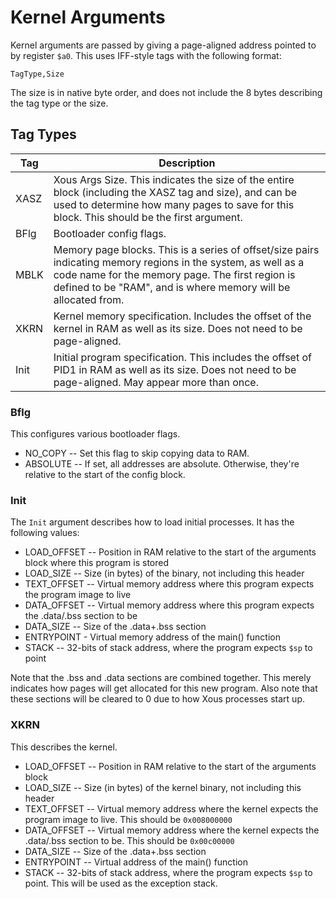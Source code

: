 # Kernel Arguments

Kernel arguments are passed by giving a page-aligned address pointed to by
register `$a0`.  This uses IFF-style tags with the following format:

```
TagType,Size
```

The size is in native byte order, and does not include the 8 bytes describing the tag type or the size.

## Tag Types

| Tag | Description
| ---- | ------------
| XASZ | Xous Args Size.  This indicates the size of the entire block (including the XASZ tag and size), and can be used to determine how many pages to save for this block.  This should be the first argument.
| BFlg | Bootloader config flags.
| MBLK | Memory page blocks.  This is a series of offset/size pairs indicating memory regions in the system, as well as a code name for the memory page.  The first region is defined to be "RAM", and is where memory will be allocated from.
| XKRN | Kernel memory specification.  Includes the offset of the kernel in RAM as well as its size.  Does not need to be page-aligned.
| Init | Initial program specification.  This includes the offset of PID1 in RAM as well as its size.  Does not need to be page-aligned.  May appear more than once.

### Bflg

This configures various bootloader flags.

* NO_COPY -- Set this flag to skip copying data to RAM.
* ABSOLUTE -- If set, all addresses are absolute.  Otherwise, they're relative to the start of the config block.

### Init

The `Init` argument describes how to load initial processes.  It has the following values:

* LOAD_OFFSET -- Position in RAM relative to the start of the arguments block where this program is stored
* LOAD_SIZE -- Size (in bytes) of the binary, not including this header
* TEXT_OFFSET -- Virtual memory address where this program expects the program image to live
* DATA_OFFSET -- Virtual memory address where this program expects the .data/.bss section to be
* DATA_SIZE -- Size of the .data+.bss section
* ENTRYPOINT - Virtual memory address of the main() function
* STACK -- 32-bits of stack address, where the program expects `$sp` to point

Note that the .bss and .data sections are combined together.  This merely indicates how pages will get allocated for this new program.  Also note that these sections will be cleared to 0 due to how Xous processes start up.

### XKRN

This describes the kernel.

* LOAD_OFFSET -- Position in RAM relative to the start of the arguments block
* LOAD_SIZE -- Size (in bytes) of the kernel binary, not including this header
* TEXT_OFFSET -- Virtual memory address where the kernel expects the program image to live.  This should be `0x008000000`
* DATA_OFFSET -- Virtual memory address where the kernel expects the .data/.bss section to be.  This should be `0x00c00000`
* DATA_SIZE -- Size of the .data+.bss section
* ENTRYPOINT -- Virtual address of the main() function
* STACK -- 32-bits of stack address, where the program expects `$sp` to point.  This will be used as the exception stack.
